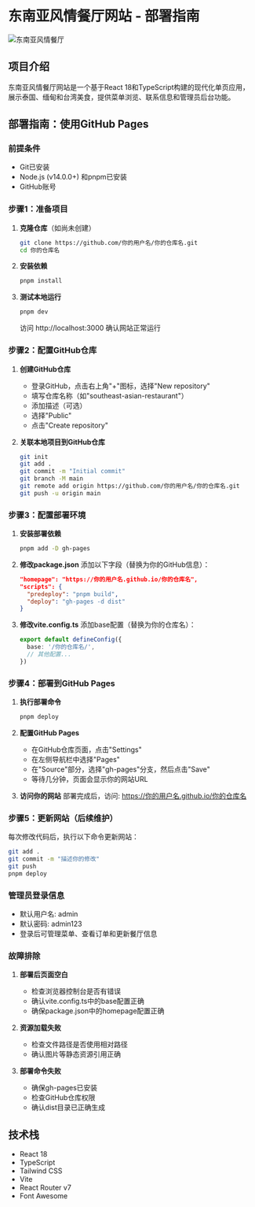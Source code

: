 # 东南亚风情餐厅网站 - 部署指南

![东南亚风情餐厅](https://space.coze.cn/api/coze_space/gen_image?image_size=landscape_16_9&prompt=Southeast%20Asian%20restaurant%20interior%20warm%20lighting%20wooden%20furniture%20traditional%20decorations&sign=d6d63a4b689e14636517b29f4fcc1430)

## 项目介绍
东南亚风情餐厅网站是一个基于React 18和TypeScript构建的现代化单页应用，展示泰国、缅甸和台湾美食，提供菜单浏览、联系信息和管理员后台功能。

## 部署指南：使用GitHub Pages

### 前提条件
- Git已安装
- Node.js (v14.0.0+) 和pnpm已安装
- GitHub账号

### 步骤1：准备项目

1. **克隆仓库**（如尚未创建）
   ```bash
   git clone https://github.com/你的用户名/你的仓库名.git
   cd 你的仓库名
   ```

2. **安装依赖**
   ```bash
   pnpm install
   ```

3. **测试本地运行**
   ```bash
   pnpm dev
   ```
   访问 http://localhost:3000 确认网站正常运行

### 步骤2：配置GitHub仓库

1. **创建GitHub仓库**
   - 登录GitHub，点击右上角"+"图标，选择"New repository"
   - 填写仓库名称（如"southeast-asian-restaurant"）
   - 添加描述（可选）
   - 选择"Public"
   - 点击"Create repository"

2. **关联本地项目到GitHub仓库**
   ```bash
   git init
   git add .
   git commit -m "Initial commit"
   git branch -M main
   git remote add origin https://github.com/你的用户名/你的仓库名.git
   git push -u origin main
   ```

### 步骤3：配置部署环境

1. **安装部署依赖**
   ```bash
   pnpm add -D gh-pages
   ```

2. **修改package.json**
   添加以下字段（替换为你的GitHub信息）：
   ```json
   "homepage": "https://你的用户名.github.io/你的仓库名",
   "scripts": {
     "predeploy": "pnpm build",
     "deploy": "gh-pages -d dist"
   }
   ```

3. **修改vite.config.ts**
   添加base配置（替换为你的仓库名）：
   ```typescript
   export default defineConfig({
     base: '/你的仓库名/',
     // 其他配置...
   })
   ```

### 步骤4：部署到GitHub Pages

1. **执行部署命令**
   ```bash
   pnpm deploy
   ```

2. **配置GitHub Pages**
   - 在GitHub仓库页面，点击"Settings"
   - 在左侧导航栏中选择"Pages"
   - 在"Source"部分，选择"gh-pages"分支，然后点击"Save"
   - 等待几分钟，页面会显示你的网站URL

3. **访问你的网站**
   部署完成后，访问: https://你的用户名.github.io/你的仓库名

### 步骤5：更新网站（后续维护）

每次修改代码后，执行以下命令更新网站：
```bash
git add .
git commit -m "描述你的修改"
git push
pnpm deploy
```

### 管理员登录信息
- 默认用户名: admin
- 默认密码: admin123
- 登录后可管理菜单、查看订单和更新餐厅信息

### 故障排除

1. **部署后页面空白**
   - 检查浏览器控制台是否有错误
   - 确认vite.config.ts中的base配置正确
   - 确保package.json中的homepage配置正确

2. **资源加载失败**
   - 检查文件路径是否使用相对路径
   - 确认图片等静态资源引用正确

3. **部署命令失败**
   - 确保gh-pages已安装
   - 检查GitHub仓库权限
   - 确认dist目录已正确生成

## 技术栈
- React 18
- TypeScript
- Tailwind CSS
- Vite
- React Router v7
- Font Awesome